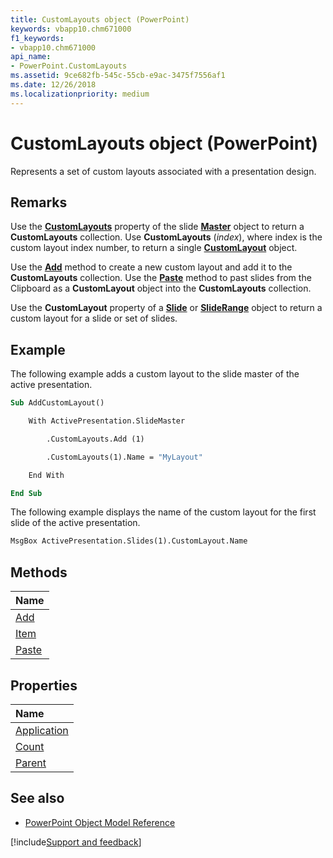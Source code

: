 ```yaml
---
title: CustomLayouts object (PowerPoint)
keywords: vbapp10.chm671000
f1_keywords:
- vbapp10.chm671000
api_name:
- PowerPoint.CustomLayouts
ms.assetid: 9ce682fb-545c-55cb-e9ac-3475f7556af1
ms.date: 12/26/2018
ms.localizationpriority: medium
---
```



# CustomLayouts object (PowerPoint)

Represents a set of custom layouts associated with a presentation design.

## Remarks

Use the **[CustomLayouts](PowerPoint.Master.CustomLayouts.md)** property of the slide **[Master](PowerPoint.Master.md)** object to return a **CustomLayouts** collection. Use **CustomLayouts** (_index_), where index is the custom layout index number, to return a single **[CustomLayout](PowerPoint.CustomLayout.md)** object.

Use the **[Add](PowerPoint.CustomLayouts.Add.md)** method to create a new custom layout and add it to the **CustomLayouts** collection. Use the **[Paste](PowerPoint.CustomLayouts.Paste.md)** method to past slides from the Clipboard as a **CustomLayout** object into the **CustomLayouts** collection.

Use the **CustomLayout** property of a **[Slide](PowerPoint.Slide.md)** or **[SlideRange](PowerPoint.SlideRange.md)** object to return a custom layout for a slide or set of slides.


## Example

The following example adds a custom layout to the slide master of the active presentation.


```vb
Sub AddCustomLayout()

    With ActivePresentation.SlideMaster

        .CustomLayouts.Add (1)

        .CustomLayouts(1).Name = "MyLayout"

    End With

End Sub
```

The following example displays the name of the custom layout for the first slide of the active presentation.

```vb
MsgBox ActivePresentation.Slides(1).CustomLayout.Name
```

## Methods

|Name|
|:-----|
|[Add](PowerPoint.CustomLayouts.Add.md)|
|[Item](PowerPoint.CustomLayouts.Item.md)|
|[Paste](PowerPoint.CustomLayouts.Paste.md)|

## Properties

|Name|
|:-----|
|[Application](PowerPoint.CustomLayouts.Application.md)|
|[Count](PowerPoint.CustomLayouts.Count.md)|
|[Parent](PowerPoint.CustomLayouts.Parent.md)|

## See also

- [PowerPoint Object Model Reference](overview/PowerPoint/object-model.md)

[!include[Support and feedback](~/includes/feedback-boilerplate.md)]